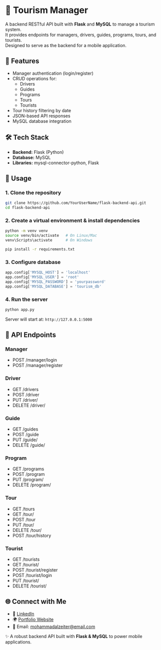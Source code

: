 
# 🐍 Tourism Manager

A backend RESTful API built with **Flask** and **MySQL** to manage a tourism system.  
It provides endpoints for managers, drivers, guides, programs, tours, and tourists.  
Designed to serve as the backend for a mobile application.

## 🔧 Features
- Manager authentication (login/register)
- CRUD operations for:
  - Drivers
  - Guides
  - Programs
  - Tours
  - Tourists
- Tour history filtering by date
- JSON-based API responses
- MySQL database integration

## 🛠 Tech Stack
- **Backend:** Flask (Python)
- **Database:** MySQL
- **Libraries:** mysql-connector-python, Flask

## 🚀 Usage

### 1. Clone the repository
```bash
git clone https://github.com/YourUserName/flask-backend-api.git
cd flask-backend-api
```

### 2. Create a virtual environment & install dependencies
```bash
python -m venv venv
source venv/bin/activate   # On Linux/Mac
venv\Scripts\activate      # On Windows

pip install -r requirements.txt
```

### 3. Configure database
```python
app.config['MYSQL_HOST'] = 'localhost'
app.config['MYSQL_USER'] = 'root'
app.config['MYSQL_PASSWORD'] = 'yourpassword'
app.config['MYSQL_DATABASE'] = 'tourism_db'
```

### 4. Run the server
```bash
python app.py
```
Server will start at: `http://127.0.0.1:5000`

## 📡 API Endpoints

### Manager
- POST /manager/login
- POST /manager/register

### Driver
- GET /drivers
- POST /driver
- PUT /driver/<id>
- DELETE /driver/<id>

### Guide
- GET /guides
- POST /guide
- PUT /guide/<id>
- DELETE /guide/<id>

### Program
- GET /programs
- POST /program
- PUT /program/<id>
- DELETE /program/<id>

### Tour
- GET /tours
- GET /tour/<id>
- POST /tour
- PUT /tour/<id>
- DELETE /tour/<id>
- POST /tour/history

### Tourist
- GET /tourists
- GET /tourist/<id>
- POST /tourist/register
- POST /tourist/login
- PUT /tourist/<id>
- DELETE /tourist/<id>


## 🌐 Connect with Me
- 💼 [LinkedIn](https://linkedin.com/in/mozeiter)
- 🌍 [Portfolio Website](https://mohammadalzeiter.com)
- 📧 Email: mohammadalzeiter@email.com

✨ A robust backend API built with **Flask & MySQL** to power mobile applications.

